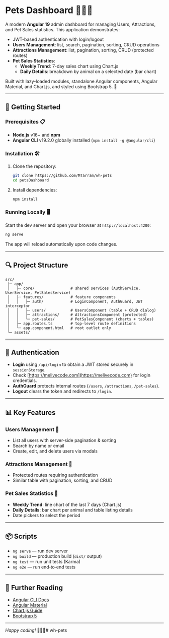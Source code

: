# Pets Dashboard 🐶🐱🐾

A modern **Angular 19** admin dashboard for managing Users, Attractions, and Pet Sales statistics. This application demonstrates:

- JWT-based authentication with login/logout  
- **Users Management**: list, search, pagination, sorting, CRUD operations  
- **Attractions Management**: list, pagination, sorting, CRUD (protected routes)  
- **Pet Sales Statistics**:  
  - **Weekly Trend**: 7-day sales chart using Chart.js  
  - **Daily Details**: breakdown by animal on a selected date (bar chart)

Built with lazy-loaded modules, standalone Angular components, Angular Material, and Chart.js, and styled using Bootstrap 5. 🎨

---

## 🚀 Getting Started

### Prerequisites 📋

- **Node.js** v16+ and **npm**  
- **Angular CLI** v19.2.0 globally installed (`npm install -g @angular/cli`)

### Installation 🛠️

1. Clone the repository:  
   ```bash
   git clone https://github.com/MTarram/wh-pets
   cd petsDashboard
   ```  
2. Install dependencies:  
   ```bash
   npm install
   ```

### Running Locally 🖥️

Start the dev server and open your browser at `http://localhost:4200`:

```bash
ng serve
```

The app will reload automatically upon code changes.

---

## 🔍 Project Structure

```
src/
 ├─ app/
 │   ├─ core/                # shared services (AuthService, UserService, PetSalesService)
 │   ├─ features/            # feature components
 │   │   ├─ auth/            # LoginComponent, AuthGuard, JWT interceptor
 │   │   ├─ users/           # UsersComponent (table + CRUD dialog)
 │   │   ├─ attractions/     # AttractionsComponent (protected)
 │   │   └─ pet-sales/       # PetSalesComponent (charts + tables)
 │   ├─ app.routes.ts        # top‑level route definitions
 │   └─ app.component.html   # root outlet only
 └─ assets/
```

---

## 🔐 Authentication

- **Login** using `/api/login` to obtain a JWT stored securely in `sessionStorage`.  
- Check [https://melivecode.com](https://melivecode.com) for login credentials.  
- **AuthGuard** protects internal routes (`/users`, `/attractions`, `/pet-sales`).  
- **Logout** clears the token and redirects to `/login`.

---

## 📊 Key Features

### Users Management 👥

- List all users with server‑side pagination & sorting  
- Search by name or email  
- Create, edit, and delete users via modals

### Attractions Management 🏰

- Protected routes requiring authentication  
- Similar table with pagination, sorting, and CRUD

### Pet Sales Statistics 🐶

- **Weekly Trend**: line chart of the last 7 days (Chart.js)  
- **Daily Details**: bar chart per animal and table listing details  
- Date pickers to select the period

---

## 📦 Scripts

- `ng serve` — run dev server  
- `ng build` — production build (`dist/` output)  
- `ng test` — run unit tests (Karma)  
- `ng e2e` — run end‑to‑end tests

---

## 📖 Further Reading

- [Angular CLI Docs](https://angular.io/cli)  
- [Angular Material](https://material.angular.io/)  
- [Chart.js Guide](https://www.chartjs.org/docs/)  
- [Bootstrap 5](https://getbootstrap.com/)

---

*Happy coding!* 🎉🎉🎉# wh-pets
